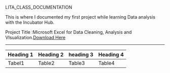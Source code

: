 LITA_CLASS_DOCUMENTATION

This is where I documented my first project while learning Data analysis with the Incubator  Hub.

Project Title :Microsoft Excel for Data Cleaning, Analysis and VIsualization.[Download Here](https://www.microsoft.com)

---
|Heading 1|Heading 2|heading 3|Heading 4|
|---------|---------|---------|---------|
|Tabel1|Table2|Table3|Table4|

